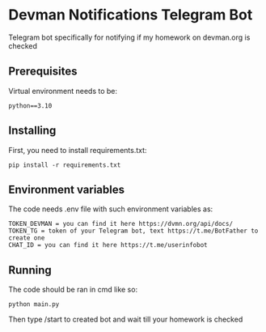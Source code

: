 # Devman Notifications Telegram Bot

Telegram bot specifically for notifying if my homework on devman.org is checked

## Prerequisites

Virtual environment needs to be:

```
python==3.10
```
## Installing

First, you need to install requirements.txt:

```
pip install -r requirements.txt
```
## Environment variables

The code needs .env file with such environment variables as:

```
TOKEN_DEVMAN = you can find it here https://dvmn.org/api/docs/
TOKEN_TG = token of your Telegram bot, text https://t.me/BotFather to create one
CHAT_ID = you can find it here https://t.me/userinfobot
```
## Running

The code should be ran in cmd like so:

```
python main.py
```
Then type /start to created bot and wait till your homework is checked

